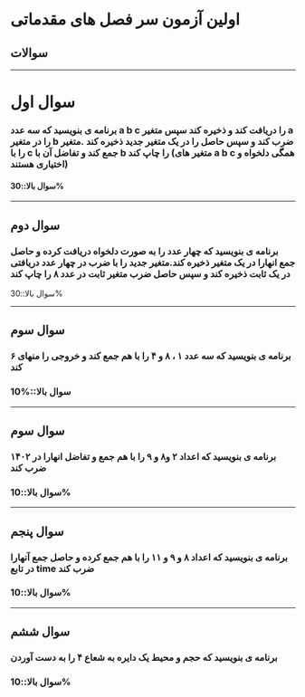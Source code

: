 # اولین آزمون سر فصل های مقدماتی
## سوالات
-----------------------
# سوال اول
### برنامه ی بنویسید که سه عدد a b c را دریافت کند و ذخیره کند سپس متغیر a را در متغیر b ضرب کند و سپس حاصل را در یک متغیر جدید ذخیره کند .متغیر  را با c جمع کند و تفاضل آن با b را چاپ کند (متغیر های a b c همگی دلخواه و اختیاری هستند)
#### سوال بالا::30%


-----------------------------------
## سوال دوم 
### برنامه ی بنویسید که چهار عدد را به صورت دلخواه دریافت کرده و حاصل جمع انهارا در یک متغیر ذخیره کند.متغیر جدید را با ضرب در چهار عدد دریافتی در یک ثابت ذخیره کند و سپس حاصل ضرب متغیر ثابت در عدد ۸ را چاپ کند
سوال بالا::30%

-----------------------------------

## سوال سوم 
### برنامه ی بنویسید که سه عدد ۱ ، ۸ و ۴ را با هم جمع کند و خروجی را منهای ۶ کند
### سوال بالا::%10 


-----------------------------------

## سوال سوم 
### برنامه ی بنویسید که اعداد ۲ و۸ و ۹ را با هم جمع و تفاضل انهارا در ۱۴۰۲ ضرب کند
### سوال بالا::10%


-----------------------------------


## سوال پنجم
### برنامه ی بنویسید که اعداد ۸ و ۹ و ۱۱ را با هم جمع کرده و حاصل جمع آنهارا در تابع time ضرب کند
### سوال بالا::10%

-----------------------------------

## سوال ششم 
### برنامه ی بنویسید که حجم و محیط یک دایره به شعاع ۴ را به دست آوردن
### سوال بالا::10%
